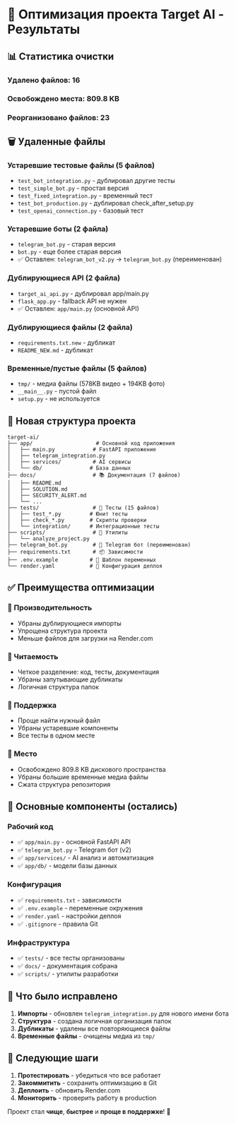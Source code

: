 # 🎯 Оптимизация проекта Target AI - Результаты

## 📊 Статистика очистки

### Удалено файлов: **16**
### Освобождено места: **809.8 KB**
### Реорганизовано файлов: **23**

## 🗑️ Удаленные файлы

### Устаревшие тестовые файлы (5 файлов)
- `test_bot_integration.py` - дублировал другие тесты
- `test_simple_bot.py` - простая версия
- `test_fixed_integration.py` - временный тест
- `test_bot_production.py` - дублировал check_after_setup.py
- `test_openai_connection.py` - базовый тест

### Устаревшие боты (2 файла)
- `telegram_bot.py` - старая версия
- `bot.py` - еще более старая версия
- ✅ Оставлен: `telegram_bot_v2.py` → `telegram_bot.py` (переименован)

### Дублирующиеся API (2 файла)
- `target_ai_api.py` - дублировал app/main.py
- `flask_app.py` - fallback API не нужен
- ✅ Оставлен: `app/main.py` (основной API)

### Дублирующиеся файлы (2 файла)
- `requirements.txt.new` - дубликат
- `README_NEW.md` - дубликат

### Временные/пустые файлы (5 файлов)
- `tmp/` - медиа файлы (578KB видео + 194KB фото)
- `__main__.py` - пустой файл
- `setup.py` - не используется

## 📁 Новая структура проекта

```
target-ai/
├── app/                    # Основной код приложения
│   ├── main.py            # FastAPI приложение
│   ├── telegram_integration.py
│   ├── services/          # AI сервисы
│   └── db/               # База данных
├── docs/                  # 📚 Документация (7 файлов)
│   ├── README.md
│   ├── SOLUTION.md
│   ├── SECURITY_ALERT.md
│   └── ...
├── tests/                 # 🧪 Тесты (15 файлов)
│   ├── test_*.py         # Юнит тесты
│   ├── check_*.py        # Скрипты проверки
│   └── integration/      # Интеграционные тесты
├── scripts/               # 🔧 Утилиты
│   └── analyze_project.py
├── telegram_bot.py        # 🤖 Telegram бот (переименован)
├── requirements.txt       # 📦 Зависимости
├── .env.example          # 🔐 Шаблон переменных
└── render.yaml           # 🚀 Конфигурация деплоя
```

## ✅ Преимущества оптимизации

### 🚀 Производительность
- Убраны дублирующиеся импорты
- Упрощена структура проекта
- Меньше файлов для загрузки на Render.com

### 📖 Читаемость
- Четкое разделение: код, тесты, документация
- Убраны запутывающие дубликаты
- Логичная структура папок

### 🔧 Поддержка
- Проще найти нужный файл
- Убраны устаревшие компоненты
- Все тесты в одном месте

### 💾 Место
- Освобождено 809.8 KB дискового пространства
- Убраны большие временные медиа файлы
- Сжата структура репозитория

## 🎯 Основные компоненты (остались)

### Рабочий код
- ✅ `app/main.py` - основной FastAPI API
- ✅ `telegram_bot.py` - Telegram бот (v2)
- ✅ `app/services/` - AI анализ и автоматизация
- ✅ `app/db/` - модели базы данных

### Конфигурация
- ✅ `requirements.txt` - зависимости
- ✅ `.env.example` - переменные окружения  
- ✅ `render.yaml` - настройки деплоя
- ✅ `.gitignore` - правила Git

### Инфраструктура
- ✅ `tests/` - все тесты организованы
- ✅ `docs/` - документация собрана
- ✅ `scripts/` - утилиты разработки

## 🔄 Что было исправлено

1. **Импорты** - обновлен `telegram_integration.py` для нового имени бота
2. **Структура** - создана логичная организация папок
3. **Дубликаты** - удалены все повторяющиеся файлы
4. **Временные файлы** - очищены медиа из `tmp/`

## 🚀 Следующие шаги

1. **Протестировать** - убедиться что все работает
2. **Закоммитить** - сохранить оптимизацию в Git  
3. **Деплоить** - обновить Render.com
4. **Мониторить** - проверить работу в production

Проект стал **чище**, **быстрее** и **проще в поддержке**! 🎉
